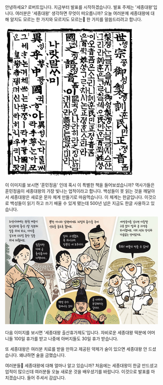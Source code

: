 안녕하세요? 로버트입니다. 지금부터 발표를 시작하겠습니다. 발표 주제는 '세종대왕'입니다. 여러분은 '세종대왕' 생각하면 무엇이 떠오릅니까? 오늘 여러분께 세종대왕에 대해 알지도 모르는 한 가지와 모르지도 모르는 한 가지를 말씀드리려고 합니다.

![](훈민정음.png)

이 이미지를 보시면 '훈민정음' 인데 혹시 이 특별한 책을 들어보셨습니까? 역사가들은 훈민정음이 세종대왕의 가장 빛나는 업적이라고 합니다. 백성들이 못 읽는 것을 깨달아서 세종대왕은 새로운 문자 체계 만들기로 마음먹습니다. 이 체계는 한글입니다. 이것으로 백성들이 읽기 하고 쓰기 배울 수 있게 됐는데 500년 넘은 지금도 한글 사용하고 있습니다.

![](세종대왕_출산휴가제도.png)

다음 이미지를 보시면 '세종대왕 출산휴가제도'입니다. 자비로운 세종대왕 떡분에 어머니들 100일 휴가를 받고 나중에 아버지들도 30일 휴가 받습니다. 

또 세종대왕은 여러분 치료를 받을 만하고 제공된 약제가 술이 있으면 세종대왕 안 드셨습니다. 왜냐하면 술을 금했습니다.

여러분들 세종대왕에 대해 얼마나 알고 있습니까? 처음에는 세종대왕이 한글 만드셨고 업적이 많으신데 여러분들 오늘 새로운 것을 배우셨기를 바랍니다. 이것으로 발표를 마치겠습니다. 들어 주셔서 감삽니다.